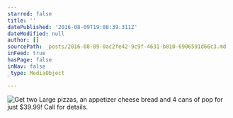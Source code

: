 ```yaml
---
starred: false
title: ''
datePublished: '2016-08-09T19:08:39.311Z'
dateModified: null
author: []
sourcePath: _posts/2016-08-09-0ac2fe42-9c9f-4631-b810-6906591d66c3.md
inFeed: true
hasPage: false
inNav: false
_type: MediaObject

---
```

![Get two Large pizzas, an appetizer cheese bread and 4 cans of pop for just $39.99! Call for details.](https://the-grid-user-content.s3-us-west-2.amazonaws.com/4dd04ff1-b53b-4bbe-929b-d9e54fb958d4.jpg)